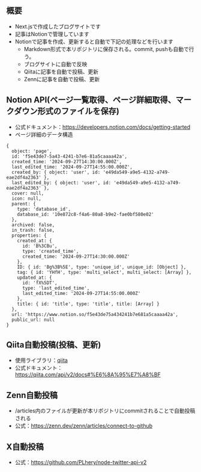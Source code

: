 ## 概要
- Next.jsで作成したブログサイトです
- 記事はNotionで管理しています
- Notionで記事を作成、更新すると自動で下記の処理などを行います
  - Markdown形式で本リポジトリに保存される。commit, pushも自動で行う。
  - ブログサイトに自動で反映
  - Qiitaに記事を自動で投稿、更新
  - Zennに記事を自動で投稿、更新

## Notion API(ページ一覧取得、ページ詳細取得、マークダウン形式のファイルを保存)
- 公式ドキュメント：https://developers.notion.com/docs/getting-started
- ページ詳細のデータ構造
```
{
  object: 'page',
  id: 'f5e43de7-5a43-4241-b7e6-81a5caaaa42a',
  created_time: '2024-09-27T14:30:00.000Z',
  last_edited_time: '2024-09-27T14:55:00.000Z',
  created_by: { object: 'user', id: 'e49da549-a9e5-4132-a749-eae2df4a2363' },
  last_edited_by: { object: 'user', id: 'e49da549-a9e5-4132-a749-eae2df4a2363' },
  cover: null,
  icon: null,
  parent: {
    type: 'database_id',
    database_id: '10e872c8-f4a6-80a8-b9e2-fae0bf580e02'
  },
  archived: false,
  in_trash: false,
  properties: {
    created_at: {
      id: 'B%3CBu',
      type: 'created_time',
      created_time: '2024-09-27T14:30:00.000Z'
    },
    ID: { id: 'Bg%3B%5E', type: 'unique_id', unique_id: [Object] },
    tag: { id: 'YHfH', type: 'multi_select', multi_select: [Array] },
    updated_at: {
      id: 'fX%5DT',
      type: 'last_edited_time',
      last_edited_time: '2024-09-27T14:55:00.000Z'
    },
    title: { id: 'title', type: 'title', title: [Array] }
  },
  url: 'https://www.notion.so/f5e43de75a434241b7e681a5caaaa42a',
  public_url: null
}
```

## Qiita自動投稿(投稿、更新)
- 使用ライブラリ：[qiita](https://github.com/increments/qiita-js/tree/master)
- 公式ドキュメント：https://qiita.com/api/v2/docs#%E6%8A%95%E7%A8%BF

## Zenn自動投稿
- /articles内のファイルが更新が本リポジトリにcommitされることで自動投稿される
- 公式：https://zenn.dev/zenn/articles/connect-to-github

## X自動投稿
- 公式：https://github.com/PLhery/node-twitter-api-v2